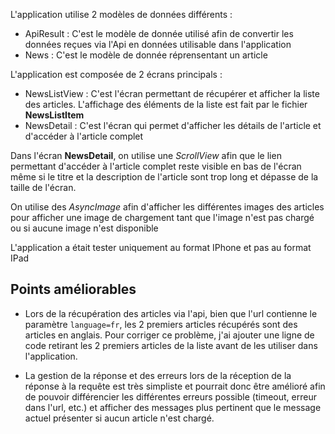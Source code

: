 L'application utilise 2 modèles de données différents : 
- ApiResult : C'est le modèle de donnée utilisé afin de convertir les données reçues via l'Api en données utilisable dans l'application
- News : C'est le modèle de donnée réprensentant un article

L'application est composée de 2 écrans principals : 
- NewsListView : C'est l'écran permettant de récupérer et afficher la liste des articles. L'affichage des éléments de la liste est fait par le fichier **NewsListItem**
- NewsDetail : C'est l'écran qui permet d'afficher les détails de l'article et d'accéder à l'article complet

Dans l'écran **NewsDetail**, on utilise une *ScrollView* afin que le lien permettant d'accéder à l'article complet reste visible en bas de l'écran même si le titre et la description de l'article sont trop long et dépasse de la taille de l'écran.

On utilise des *AsyncImage* afin d'afficher les différentes images des articles pour afficher une image de chargement tant que l'image n'est pas chargé ou si aucune image n'est disponible

L'application a était tester uniquement au format IPhone et pas au format IPad

## Points améliorables

- Lors de la récupération des articles via l'api, bien que l'url contienne le paramètre `language=fr`, les 2 premiers articles récupérés sont des articles en anglais.
Pour corriger ce problème, j'ai ajouter une ligne de code retirant les 2 premiers articles de la liste avant de les utiliser dans l'application. 

- La gestion de la réponse et des erreurs lors de la réception de la réponse à la requête est très simpliste et pourrait donc être amélioré afin de pouvoir différencier les différentes erreurs possible (timeout, erreur dans l'url, etc.) et afficher des messages plus pertinent que le message actuel présenter si aucun article n'est chargé.

